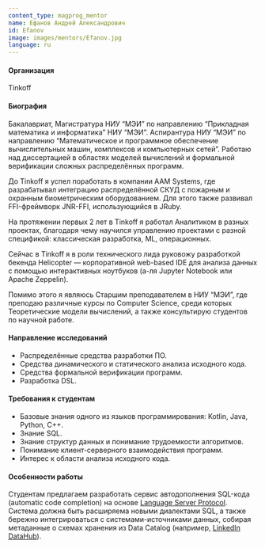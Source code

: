 ```yaml
---
content_type: magprog_mentor
name: Ефанов Андрей Александрович
id: Efanov
image: images/mentors/Efanov.jpg
language: ru
---
```


#### Организация
Tinkoff

#### Биография
Бакалавриат, Магистратура НИУ “МЭИ” по направлению “Прикладная математика и информатика” НИУ “МЭИ”. Аспирантура НИУ “МЭИ”  по направлению “Математическое и программное обеспечение вычислительных машин, комплексов и компьютерных сетей”. 
Работаю над диссертацией в областях моделей вычислений и формальной верификации сложных распределённых программ.

До Tinkoff я успел поработать в компании AAM Systems, где разрабатывал интеграцию распределённой СКУД с пожарным и охранным биометрическим оборудованием. Для этого также развивал FFI-фреймворк JNR-FFI, использующийся в JRuby.

На протяжении первых 2 лет в Tinkoff я работал Аналитиком в разных проектах, благодаря чему научился управлению проектами с разной спецификой: классическая разработка, ML, операционных. 

Сейчас в Tinkoff я в роли технического лида руковожу разработкой бекенда Helicopter — корпоративной web-based IDE для анализа данных с помощью интерактивных ноутбуков (а-ля Jupyter Notebook или Apache Zeppelin).

Помимо этого я являюсь Старшим преподавателем в НИУ “МЭИ”, где преподаю различные курсы по Computer Science, среди которых Теоретические модели вычислений, а также консультирую студентов по научной работе.

#### Направление исследований
* Распределённые средства разработки ПО.
* Средства динамического и статического анализа исходного кода.
* Средства формальной верификации программ.
* Разработка DSL.

#### Требования к студентам
* Базовые знания одного из языков программирования: Kotlin, Java, Python, C++.
* Знание SQL.
* Знание структур данных и понимание трудоемкости алгоритмов.
* Понимание клиент-серверного взаимодействия программ.
* Интерес к области анализа исходного кода.

#### Особенности работы
Студентам предлагаем разработать сервис автодополнения SQL-кода (automatic code completion) на основе [Language Server Protocol](https://microsoft.github.io/language-server-protocol). Система должна быть расширяема новыми диалектами SQL, а также бережно интегрироваться с системами-источниками данных, собирая метаданные о схемах хранения из Data Catalog (например, [LinkedIn DataHub](https://datahubproject.io)).


